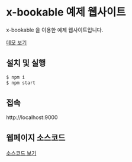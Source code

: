 # x-bookable 예제 웹사이트

x-bookable 을 이용한 예제 웹사이트입니다.

<a href="https://bookableio.github.io/x-bookable-example/" target="_blank">데모 보기</a>

## 설치 및 실행
```sh
$ npm i
$ npm start
```

## 접속
http://localhost:9000

## 웹페이지 소스코드
[소스코드 보기](./docs)